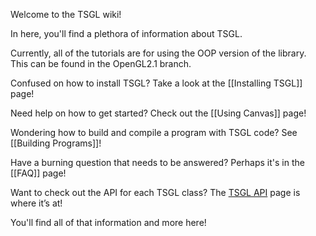 Welcome to the TSGL wiki!

In here, you'll find a plethora of information about TSGL.

Currently, all of the tutorials are for using the OOP version of the library. This can be found in the OpenGL2.1 branch.

Confused on how to install TSGL? Take a look at the [[Installing TSGL]] page!

Need help on how to get started? Check out the [[Using Canvas]] page!

Wondering how to build and compile a program with TSGL code? See [[Building Programs]]!

Have a burning question that needs to be answered? Perhaps it's in the [[FAQ]] page!

Want to check out the API for each TSGL class? The [TSGL API](http://calvin-cs.github.io/TSGL/html/annotated.html) page is where it’s at!

You'll find all of that information and more here!
